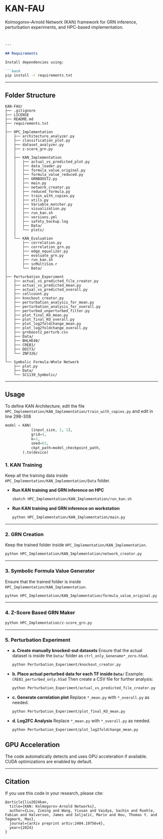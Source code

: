 # KAN-FAU

Kolmogorov–Arnold Network (KAN) framework for GRN inference, perturbation experiments, and HPC-based implementation.
````markdown


---

## Requirements

Install dependencies using:

```bash
pip install -r requirements.txt
````

---

## Folder Structure

```text
KAN-FAU/
├── .gitignore
├── LICENSE
├── README.md
├── requirements.txt
│
├── HPC_Implementation
│   ├── architecture_analyzer.py
│   ├── classification_plot.py
│   ├── dataset_analyzer.py
│   ├── z-score_grn.py
│   │
│   ├── KAN_Implementation
│   │   ├── actual_vs_predicted_plot.py
│   │   ├── data_loader.py
│   │   ├── formula_value_original.py
│   │   ├── formula_value_reduced.py
│   │   ├── GRNBOOST2.py
│   │   ├── main.py
│   │   ├── network_creator.py
│   │   ├── reduced_formula.py
│   │   ├── train_with_copies.py
│   │   ├── utils.py
│   │   ├── Variable_matcher.py
│   │   ├── visualization.py
│   │   ├── run_kan.sh
│   │   ├── versions.yml
│   │   ├── safety_backup.log
│   │   ├── Data/
│   │   └── plots/
│   │
│   └── KAN_Evaluation
│       ├── correlation.py
│       ├── correlation_grn.py
│       ├── edge_equalizer.py
│       ├── evaluate_grn.py
│       ├── run_kan.sh
│       ├── scMultiSim.r
│       └── Data/
│
├── Perturbation_Experiment
│   ├── actual_vs_predicted_file_creator.py
│   ├── actual_vs_predicted_mean.py
│   ├── actual_vs_predicted_overall.py
│   ├── cellcount.py
│   ├── knockout_creator.py
│   ├── perturbation_analysis_for_mean.py
│   ├── perturbation_analysis_for_overall.py
│   ├── perturbed_unperturbed_filter.py
│   ├── plot_final_KO_mean.py
│   ├── plot_final_KO_overall.py
│   ├── plot_log2foldchange_mean.py
│   ├── plot_log2foldchange_overall.py
│   ├── grnboost2_perturb.csv
│   ├── Data/
│   ├── BHLHE40/
│   ├── CREB1/
│   ├── DDIT3/
│   └── ZNF326/
│
└── Symbolic Formula-Whole Network
    ├── plot.py
    ├── Data/
    └── SC1139_Symbolic/
```

---

## Usage
To define KAN Architecture, edit the file `HPC_Implementation/KAN_Implementation/train_with_copies.py` and edit in line 298-308
```python
model = KAN(
            [input_size, 2, 1],
            grid=4,
            k=3,
            seed=63,
            ckpt_path=model_checkpoint_path,
        ).to(device)
```


### 1. KAN Training

Keep all the training data inside `HPC_Implementation/KAN_Implementation/Data` folder.

* **Run KAN training and GRN inference on HPC**

  ```bash
  sbatch HPC_Implementation/KAN_Implementation/run_kan.sh
  ```

* **Run KAN training and GRN inference on workstation**

  ```bash
  python HPC_Implementation/KAN_Implementation/main.py
  ```

---

### 2. GRN Creation

Keep the trained folder inside `HPC_Implementation/KAN_Implementation`.

```bash
python HPC_Implementation/KAN_Implementation/network_creator.py
```

---

### 3. Symbolic Formula Value Generator

Ensure that the trained folder is inside `HPC_Implementation/KAN_Implementation`.

```bash
python HPC_Implementation/KAN_Implementation/formula_value_original.py
```

---

### 4. Z-Score Based GRN Maker

```bash
python HPC_Implementation/z-score_grn.py
```

---

### 5. Perturbation Experiment

* **a. Create manually knocked-out datasets**
  Ensure that the actual dataset is inside the `Data/` folder as
  `ctrl_only_Genename*_zero.h5ad`.

  ```bash
  python Perturbation_Experiment/knockout_creator.py
  ```

* **b. Place actual perturbed data for each TF inside `Data/`**
  Example: `CREB1_perturbed_only.h5ad`
  Then create a CSV file for further analysis:

  ```bash
  python Perturbation_Experiment/actual_vs_predicted_file_creator.py
  ```

* **c. Generate correlation plot**
  Replace `*_mean.py` with `*_overall.py` as needed.

  ```bash
  python Perturbation_Experiment/plot_final_KO_mean.py
  ```

* **d. Log2FC Analysis**
  Replace `*_mean.py` with `*_overall.py` as needed.

  ```bash
  python Perturbation_Experiment/plot_log2foldchange_mean.py
  ```


## GPU Acceleration

The code automatically detects and uses GPU acceleration if available.
CUDA optimizations are enabled by default.

---

## Citation

If you use this code in your research, please cite:

```
@article{liu2024kan,
  title={KAN: Kolmogorov-Arnold Networks},
  author={Liu, Ziming and Wang, Yixuan and Vaidya, Sachin and Ruehle, Fabian and Halverson, James and Soljačić, Marin and Hou, Thomas Y. and Tegmark, Max},
  journal={arXiv preprint arXiv:2404.19756v4},
  year={2024}
}
```

